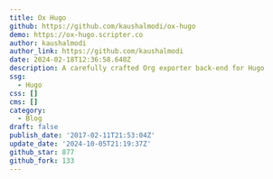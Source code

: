 ```yaml
---
title: Ox Hugo
github: https://github.com/kaushalmodi/ox-hugo
demo: https://ox-hugo.scripter.co
author: kaushalmodi
author_link: https://github.com/kaushalmodi
date: 2024-02-18T12:36:58.640Z
description: A carefully crafted Org exporter back-end for Hugo
ssg:
  - Hugo
css: []
cms: []
category:
  - Blog
draft: false
publish_date: '2017-02-11T21:53:04Z'
update_date: '2024-10-05T21:19:37Z'
github_star: 877
github_fork: 133
---
```

